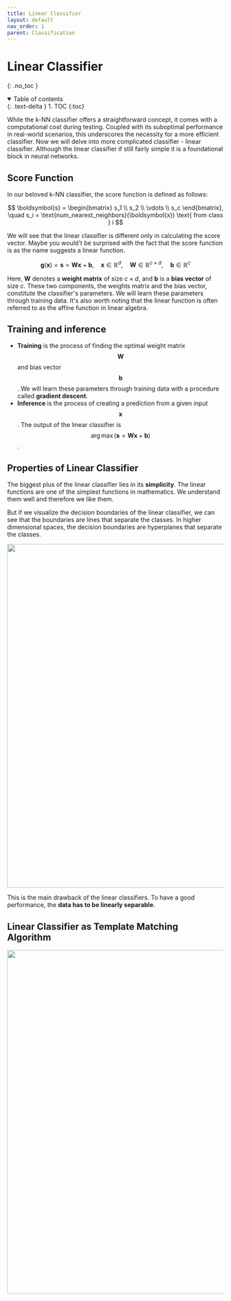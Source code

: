 ```yaml
---
title: Linear Classifier
layout: default
nav_order: 1
parent: Classification
---
```


# Linear Classifier
{: .no_toc }

<details open markdown="block">
  <summary>
    Table of contents
  </summary>
  {: .text-delta }
1. TOC
{:toc}
</details>

While the k-NN classifier offers a straightforward concept, it comes with a computational cost during testing. Coupled with its suboptimal performance in real-world scenarios, this underscores the necessity for a more efficient classifier. Now we will delve into more complicated classifier - linear classifier. Although the linear classifier if still fairly simple it is a foundational block in neural networks. 

## Score Function

In our beloved k-NN classifier, the score function is defined as follows:

$$ \boldsymbol{s} = \begin{bmatrix} s_1 \\ s_2 \\ \vdots \\ s_c \end{bmatrix}, \quad s_i = \text{num_nearest_neighbors}(\boldsymbol{x}) \text{ from class } i $$

We will see that the linear classifier is different only in calculating the score vector. Maybe you would't be surprised with the fact that the score function is as the name suggests a linear function.

$$\boldsymbol{g}(\boldsymbol{x}) = \boldsymbol{s} = \boldsymbol{W} \boldsymbol{x} + \boldsymbol{b}, \quad \boldsymbol{x} \in \mathbb{R}^{d}, \quad \boldsymbol{W} \in \mathbb{R}^{c \times d}, \quad \boldsymbol{b} \in \mathbb{R}^{c}$$

Here, $\boldsymbol{W}$ denotes a **weight matrix** of size $c \times d$, and $\boldsymbol{b}$ is a **bias vector** of size $c$. These two components, the weights matrix and the bias vector, constitute the classifier's parameters. We will learn these parameters through training data. It's also worth noting that the linear function is often referred to as the affine function in linear algebra.

## Training and inference

- **Training** is the process of finding the optimal weight matrix $$\boldsymbol{W}$$ and bias vector $$\boldsymbol{b}$$. We will learn these parameters through training data with a procedure called **gradient descent**.
- **Inference** is the process of creating a prediction from a given input $$\boldsymbol{x}$$. The output of the linear classifier is $$ \arg\max (\boldsymbol{s} = \boldsymbol{W} \boldsymbol{x} + \boldsymbol{b})$$.

## Properties of Linear Classifier

The biggest plus of the linear classifier lies in its **simplicity**. The linear functions are one of the simplest functions in mathematics. We understand them well and therefore we like them.

But if we visualize the decision boundaries of the linear classifier, we can see that the boundaries are lines that separate the classes. In higher dimensional spaces, the decision boundaries are hyperplanes that separate the classes.

<div align="center">
      <img src="{{ site.baseurl }}/assets/images/linear_classifier.png" width="800px" />
</div>

This is the main drawback of the linear classifiers. To have a good performance, the **data has to be linearly separable**.

## Linear Classifier as Template Matching Algorithm

<div align="center">
      <img src="{{ site.baseurl }}/assets/images/templates.png" width="800px" />
</div>
